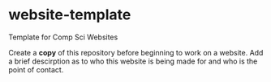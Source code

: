 # website-template
Template for Comp Sci Websites

Create a **copy** of this repository before beginning to work on a website.  Add a brief descirption as to who this website
is being made for and who is the point of contact.
